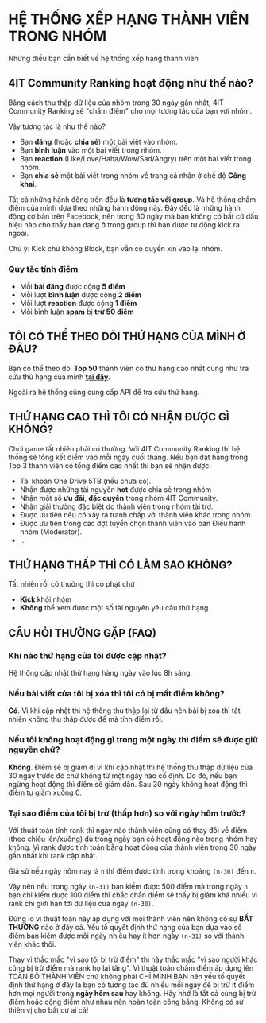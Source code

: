 # HỆ THỐNG XẾP HẠNG THÀNH VIÊN TRONG NHÓM

Những điều bạn cần biết về hệ thống xếp hạng thành viên

## 4IT Community Ranking hoạt động như thế nào?

Bằng cách thu thập dữ liệu của nhóm trong 30 ngày gần nhất, 4IT Community Ranking sẽ "chấm điểm" cho mọi tương tác của bạn với nhóm.

Vậy tương tác là như thế nào?

- Bạn **đăng** (hoặc **chia sẻ**) một bài viết vào nhóm.
- Bạn **bình luận** vào một bài viết trong nhóm.
- Bạn **reaction** (Like/Love/Haha/Wow/Sad/Angry) trên một bài viết trong nhóm.
- Bạn **chia sẻ** một bài viết trong nhóm về trang cá nhân ở chế độ **Công khai**.

Tất cả những hành động trên đều là **tương tác với group**. Và hệ thống chấm điểm của mình dựa theo những hành động này. 
Đây đều là những hành động cơ bản trên Facebook, nên trong 30 ngày mà bạn không có bất cứ dấu hiệu nào cho thấy bạn đang ở trong group thì bạn được tự động kick ra ngoài.

Chú ý: Kick chứ không Block, bạn vẫn có quyền xin vào lại nhóm.

### <a name="rule"></a>Quy tắc tính điểm
- Mỗi **bài đăng** được cộng **5 điểm**
- Mỗi lượt **bình luận** được cộng **2 điểm**
- Mỗi lượt **reaction** được cộng **1 điểm** 
- Mỗi bình luận **spam** bị **trừ 50 điểm**

## TÔI CÓ THỂ THEO DÕI THỨ HẠNG CỦA MÌNH Ở ĐÂU?

Bạn có thể theo dõi **Top 50** thành viên có thứ hạng cao nhất cũng như tra cứu thứ hạng của mình **[tại đây](ranking.html)**.

Ngoài ra hệ thống cũng cung cấp API để tra cứu thứ hạng.


## THỨ HẠNG CAO THÌ TÔI CÓ NHẬN ĐƯỢC GÌ KHÔNG?

Chơi game tất nhiên phải có thưởng. Với 4IT Community Ranking thì hệ thống sẽ tổng kết điểm vào mỗi ngày cuối tháng. Nếu bạn đạt hạng trong Top 3 thành viên có tổng điểm cao nhất thì bạn sẽ nhận được:

- Tài khoản One Drive 5TB (nếu chưa có).
- Nhận được những tài nguyên **hot** được chia sẻ trong nhóm
- Nhận một số **ưu đãi**, **đặc quyền** trong nhóm 4IT Community.
- Nhận giải thưởng đặc biệt do thành viên trong nhóm tài trợ.
- Được ưu tiên nếu có xảy ra tranh chấp với thành viên khác trong nhóm.
- Được ưu tiên trong các đợt tuyển chọn thành viên vào ban Điều hành nhóm (Moderator).
- ...

## THỨ HẠNG THẤP THÌ CÓ LÀM SAO KHÔNG?
Tất nhiên rồi có thưởng thì có phạt chứ
- **Kick** khỏi nhóm
- **Không** thể xem được một số tài nguyên yêu cầu thứ hạng 

## CÂU HỎI THƯỜNG GẶP (FAQ)

### Khi nào thứ hạng của tôi được cập nhật?
Hệ thống cập nhật thứ hạng hàng ngày vào lúc 8h sáng.

### Nếu bài viết của tôi bị xóa thì tôi có bị mất điểm không?

**Có**. Vì khi cập nhật thì hệ thống thu thập lại từ đầu nên bài bị xóa thì tất nhiên không thu thập được để mà tính điểm rồi.

### Nếu tôi không hoạt động gì trong một ngày thì điểm sẽ được giữ nguyên chứ?

**Không**. Điểm sẽ bị giảm đi vì khi cập nhật thì hệ thống thu thập dữ liệu của 30 ngày trước đó chứ không từ một ngày nào cố định. Do đó, nếu bạn ngừng hoạt động thì điểm sẽ giảm dần. Sau 30 ngày không hoạt động thì điểm tự giảm xuống 0.


### Tại sao điểm của tôi bị trừ (thấp hơn) so với ngày hôm trước?

Với thuật toán tính rank thì ngày nào thành viên cũng có thay đổi về điểm (theo chiều lên/xuống) dù trong ngày bạn có hoạt động nào trong nhóm hay không. Vì rank được tính toán bằng hoạt động của thành viên trong 30 ngày gần nhất khi rank cập nhật.

Giả sử nếu ngày hôm nay là `n` thì điểm được tính trong khoảng `(n-30)` đến `n`.

Vậy nên nếu trong ngày `(n-31)` bạn kiếm được 500 điểm mà trong ngày `n` bạn chỉ kiếm được 100 điểm thì chắc chắn điểm sẽ thấy bị giảm khá nhiều vì rank chỉ giới hạn tới dữ liệu của ngày `(n-30)`.

Đừng lo vì thuật toán này áp dụng với mọi thành viên nên không có sự **BẤT THƯỜNG** nào ở đây cả. Yếu tố quyết định thứ hạng của bạn dựa vào số điểm bạn kiếm được mỗi ngày nhiều hay ít hơn ngày `(n-31)` so với thành viên khác thôi.

Thay vì thắc mắc "vì sao tôi bị trừ điểm" thì hãy thắc mắc "vì sao người khác cũng bị trừ điểm mà rank họ lại tăng". Vì thuật toán chấm điểm áp dụng lên TOÀN BỘ THÀNH VIÊN chứ không phải CHỈ MÌNH BẠN nên yếu tố quyết định thứ hạng ở đây là bạn có tương tác đủ nhiều mỗi ngày để bị trừ ít điểm hơn mọi người trong **ngày hôm sau** hay không. Hãy nhớ là tất cả cùng bị trừ điểm hoặc cộng điểm như nhau nên hoàn toàn công bằng. Không có sự thiên vị cho bất cứ ai cả!

<!--
### Tại sao số thành viên được xếp hạng nhiều hơn số thành viên hiện tại của nhóm?
-->
